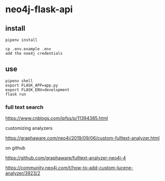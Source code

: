 # neo4j-flask-api

## install 

```commandline
pipenv install

cp .env.example .env
add the noe4j credentials
```

## use

```commandline
pipenv shell
export FLASK_APP=app.py
export FLASK_ENV=development
flask run
```

### full text search

https://www.cnblogs.com/jpfss/p/11394385.html

customizing analyzers

https://graphaware.com/neo4j/2019/09/06/custom-fulltext-analyzer.html

on github

https://github.com/graphaware/fulltext-analyzer-neo4j-4

https://community.neo4j.com/t/how-to-add-custom-lucene-analyzer/3923/2
